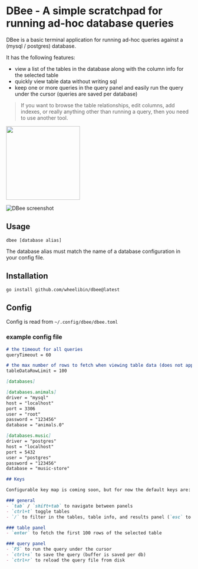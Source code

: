# DBee - A simple scratchpad for running ad-hoc database queries

DBee is a basic terminal application for running ad-hoc queries against a (mysql / postgres) database.

It has the following features:
- view a list of the tables in the database along with the column info for the selected table
- quickly view table data without writing sql
- keep one or more queries in the query panel and easily run the query under the cursor (queries are saved per database)

> If you want to browse the table relationships, edit columns, add indexes, or really anything other than running a query, then you need to use another tool. 

<img src="https://github.com/wheelibin/dbee/blob/main/dbee.png" width="200" />

![DBee screenshot](https://github.com/wheelibin/dbee/blob/main/ss.png?raw=true)

## Usage

`dbee [database alias]`

The database alias must match the name of a database configuration in your config file.

## Installation

`go install github.com/wheelibin/dbee@latest`

## Config

Config is read from `~/.config/dbee/dbee.toml`

### example config file
```markdown
# the timeout for all queries
queryTimeout = 60 

# the max number of rows to fetch when viewing table data (does not apply to ad-hoc queries)
tableDataRowLimit = 100

[databases]

[databases.animals]
driver = "mysql"
host = "localhost"
port = 3306
user = "root"
password = "123456"
database = "animals.0"

[databases.music]
driver = "postgres"
host = "localhost"
port = 5432
user = "postgres"
password = "123456"
database = "music-store"

## Keys

Configurable key map is coming soon, but for now the default keys are:

### general
- `tab` / `shift+tab` to navigate between panels
- `ctrl+t` toggle tables
- `/` to filter in the tables, table info, and results panel (`esc` to cancel) 

### table panel
- `enter` to fetch the first 100 rows of the selected table

### query panel
- `F5` to run the query under the cursor
- `ctrl+s` to save the query (buffer is saved per db)
- `ctrl+r` to reload the query file from disk


```

